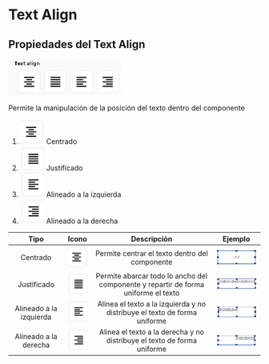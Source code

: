 # Text Align

## Propiedades del Text Align

![](../../.gitbook/assets/image%20%28129%29.png)

Permite la manipulación de la posición del texto dentro del componente

1. ![](../../.gitbook/assets/image%20%28136%29.png) Centrado
2. ![](../../.gitbook/assets/image%20%28133%29.png) Justificado
3. ![](../../.gitbook/assets/image%20%28135%29.png) Alineado a la izquierda
4. ![](../../.gitbook/assets/image%20%28139%29.png) Alineado a la derecha

| Tipo | Icono | Descripción | Ejemplo |
| :---: | :---: | :---: | :---: |
| Centrado | ![](../../.gitbook/assets/image%20%28136%29.png)  | Permite centrar el texto dentro del componente | ![](../../.gitbook/assets/image%20%28128%29.png)  |
| Justificado | ![](../../.gitbook/assets/image%20%28133%29.png)  | Permite abarcar todo lo ancho del componente y repartir de forma uniforme el texto | ![](../../.gitbook/assets/image%20%28123%29.png)  |
| Alineado a la izquierda | ![](../../.gitbook/assets/image%20%28135%29.png)  | Alinea el texto a la izquierda y no distribuye el texto de forma uniforme | ![](../../.gitbook/assets/image%20%28132%29.png)  |
| Alineado a la derecha | ![](../../.gitbook/assets/image%20%28139%29.png)  | Alinea el texto a la derecha y no distribuye el texto de forma uniforme | ![](../../.gitbook/assets/image%20%28138%29.png)  |



